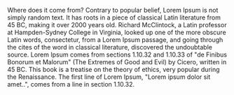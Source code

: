 Where does it come from?
Contrary to popular belief, Lorem Ipsum is not simply random text.
It has roots in a piece of classical Latin literature from 45 BC, making it over 2000 years old.
Richard McClintock, a Latin professor at Hampden-Sydney College in Virginia, looked up one of the more obscure Latin words, consectetur, from a Lorem Ipsum passage, and going through the cites of the word in classical literature, discovered the undoubtable source.
Lorem Ipsum comes from sections 1.10.32 and 1.10.33 of "de Finibus Bonorum et Malorum" (The Extremes of Good and Evil) by Cicero, written in 45 BC.
This book is a treatise on the theory of ethics, very popular during the Renaissance. The first line of Lorem Ipsum, "Lorem ipsum dolor sit amet..", comes from a line in section 1.10.32.
